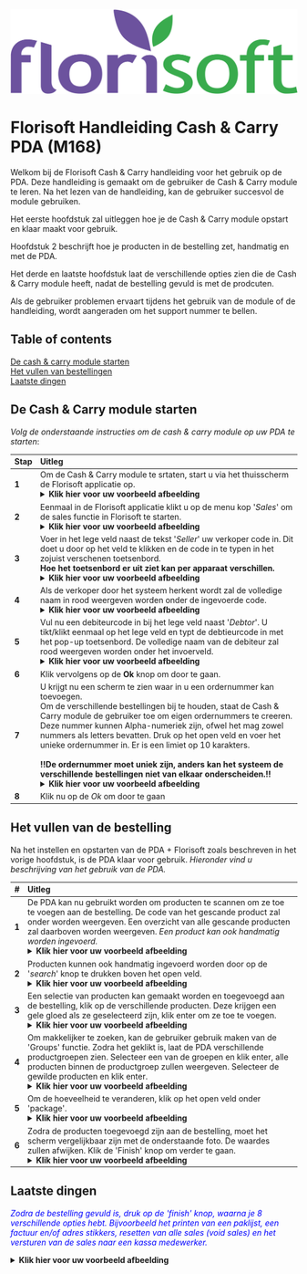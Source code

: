 <img src="../../fslogo.png">

# Florisoft Handleiding Cash & Carry PDA (M168)

Welkom bij de Florisoft Cash & Carry handleiding voor het gebruik op de PDA. Deze handleiding is gemaakt om de gebruiker de Cash & Carry module te leren. Na het lezen van de handleiding, kan de gebruiker succesvol de module gebruiken.

Het eerste hoofdstuk zal uitleggen hoe je de Cash & Carry module opstart en klaar maakt voor gebruik.

Hoofdstuk 2 beschrijft hoe je producten in de bestelling zet, handmatig en met de PDA.

Het derde en laatste hoofdstuk laat de verschillende opties zien die de Cash & Carry module heeft, nadat de bestelling gevuld is met de prodcuten.

Als de gebruiker problemen ervaart tijdens het gebruik van de module of de handleiding, wordt aangeraden om het support nummer te bellen.

## Table of contents

[De cash & carry module starten](#de-cash--carry-module-starten)  
[Het vullen van bestellingen](#het-vullen-van-de-bestelling)  
[Laatste dingen](#laatste-dingen)

## De Cash & Carry module starten

*Volg de onderstaande instructies om de cash & carry module op uw PDA te starten*:

|Stap|Uitleg|
|:--|:--|
|**1**|Om de Cash & Carry module te srtaten, start u via het thuisscherm de Florisoft applicatie op.<details><summary><b>Klik hier voor uw voorbeeld afbeelding</b></summary><img src=".Cash & Carry PDA Handleiding/media/image2.png"></details>|
|**2**|Eenmaal in de Florisoft applicatie klikt u op de menu kop '*Sales*' om de sales functie in Florisoft te starten.<details><summary><b>Klik hier voor uw voorbeeld afbeelding</b></summary><img src=".Cash & Carry PDA Handleiding/media/image3.png"></details>|
|**3**|Voer in het lege veld naast de tekst '*Seller*' uw verkoper code in. Dit doet u door op het veld te klikken en de code in te typen in het zojuist verschenen toetsenbord.<Br> **Hoe het toetsenbord er uit ziet kan per apparaat verschillen.**<details><summary><b>Klik hier voor uw voorbeeld afbeelding</b></summary><img src=".Cash & Carry PDA Handleiding/media/image4.png">      <img src=".Cash & Carry PDA Handleiding/media/image5.png"></details>|
|**4**|Als de verkoper door het systeem herkent wordt zal de volledige naam in rood weergeven worden onder de ingevoerde code.<details><summary><b>Klik hier voor uw voorbeeld afbeelding</b></summary><img src=".Cash & Carry PDA Handleiding/media/image6.png"></details>|
|**5**|Vul nu een debiteurcode in bij het lege veld naast '*Debtor*'. U tikt/klikt eenmaal op het lege veld en typt de debtieurcode in met het pop-up toetsenbord. De volledige naam van de debiteur zal rood weergeven worden onder het invoerveld.<details><summary><b>Klik hier voor uw voorbeeld afbeelding</b></summary><img src=".Cash & Carry PDA Handleiding/media/image7.png"></details>|
|**6**|Klik vervolgens op de **Ok** knop om door te gaan.|
|**7**|U krijgt nu een scherm te zien waar in u een ordernummer kan toevoegen.<br>Om de verschillende bestellingen bij te houden, staat de Cash & Carry module de gebruiker toe om eigen ordernummers te creeren. Deze nummer kunnen Alpha-numeriek zijn, ofwel het mag zowel nummers als letters bevatten. Druk op het open veld en voer het unieke ordernummer in. Er is een limiet op 10 karakters.<br><br>**!!De ordernummer moet uniek zijn, anders kan het systeem de verschillende bestellingen niet van elkaar onderscheiden.!!**<details><summary><b>Klik hier voor uw voorbeeld afbeelding</b></summary><img src=".Cash & Carry PDA Handleiding/media/image8.png"></details>|
|**8**|Klik nu op de *Ok* om door te gaan|

## Het vullen van de bestelling

Na het instellen en opstarten van de PDA + Florisoft zoals beschreven in het vorige hoofdstuk, is de PDA klaar voor gebruik. *Hieronder vind u beschrijving van het gebruik van de PDA.*

|#|Uitleg|
|:--|:--|
|**1**|De PDA kan nu gebruikt worden om producten te scannen om ze toe te voegen aan de bestelling. De code van het gescande product zal onder worden weergeven. Een overzicht van alle gescande producten zal daarboven worden weergeven. *Een product kan ook handmatig worden ingevoerd.*<details><summary><b>Klik hier voor uw voorbeeld afbeelding</b></summary><img src=".Cash & Carry PDA Handleiding/media/image9.png"></details>|
|**2**|Producten kunnen ook handmatig ingevoerd worden door op de '*search*' knop te drukken boven het open veld.<details><summary><b>Klik hier voor uw voorbeeld afbeelding</b></summary><img src=".Cash & Carry PDA Handleiding/media/image10.png"></details>|
|**3**|Een selectie van producten kan gemaakt worden en toegevoegd aan de bestelling, klik op de verschillende producten. Deze krijgen een gele gloed als ze geselecteerd zijn, klik enter om ze toe te voegen.<details><summary><b>Klik hier voor uw voorbeeld afbeelding</b></summary><img src=".Cash & Carry PDA Handleiding/media/image11.png"></details>|
|**4**|Om makkelijker te zoeken, kan de gebruiker gebruik maken van de 'Groups' functie. Zodra het geklikt is, laat de PDA verschillende productgroepen zien. Selecteer een van de groepen en klik enter, alle producten binnen de productgroep zullen weergeven. Selecteer de gewilde producten en klik enter.<details><summary><b>Klik hier voor uw voorbeeld afbeelding</b></summary><img src=".Cash & Carry PDA Handleiding/media/image12.png"></details>|
|**5**|Om de hoeveelheid te veranderen, klik op het open veld onder 'package'.<details><summary><b>Klik hier voor uw voorbeeld afbeelding</b></summary><img src=".Cash & Carry PDA Handleiding/media/image14.png">       <img src=".Cash & Carry PDA Handleiding/media/image13.png"></details>|
|**6**|Zodra de producten toegevoegd zijn aan de bestelling, moet het scherm vergelijkbaar zijn met de onderstaande foto. De waardes zullen afwijken. Klik de 'Finish' knop om verder te gaan.<details><summary><b>Klik hier voor uw voorbeeld afbeelding</b></summary><img src=".Cash & Carry PDA Handleiding/media/image15.png"></details>|

## Laatste dingen

*<p style="color : blue">Zodra de bestelling gevuld is, druk op de 'finish' knop, waarna je 8 verschillende opties hebt. Bijvoorbeeld het printen van een paklijst, een factuur en/of adres stikkers, resetten van alle sales (void sales) en het versturen van de sales naar een kassa medewerker.</p>*

<details><summary><b>Klik hier voor uw voorbeeld afbeelding</b></summary><img src=".Cash & Carry PDA Handleiding/media/image16.png">       <img src=".Cash & Carry PDA Handleiding/media/image17.png"></details>

